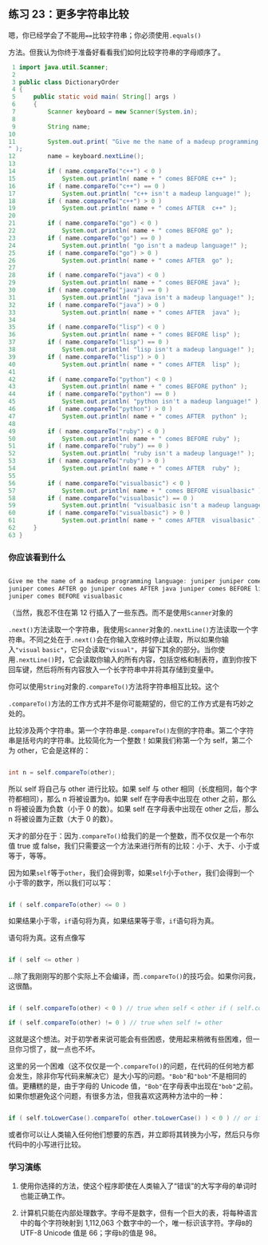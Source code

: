 ## 练习 23：更多字符串比较

嗯，你已经学会了不能用`==`比较字符串；你必须使用`.equals()`

方法。但我认为你终于准备好看看我们如何比较字符串的字母顺序了。

```java
 1 import java.util.Scanner;
 2 
 3 public class DictionaryOrder
 4 {
 5     public static void main( String[] args )
 6     {
 7         Scanner keyboard = new Scanner(System.in);
 8 
 9         String name;
10 
11         System.out.print( "Give me the name of a made­up programming language:
" );
12         name = keyboard.nextLine();
13 
14         if ( name.compareTo("c++") < 0 )
15             System.out.println( name + " comes BEFORE c++" );
16         if ( name.compareTo("c++") == 0 )
17             System.out.println( "c++ isn't a made­up language!" );
18         if ( name.compareTo("c++") > 0 )
19             System.out.println( name + " comes AFTER  c++" );
20 
21         if ( name.compareTo("go") < 0 )
22             System.out.println( name + " comes BEFORE go" );
23         if ( name.compareTo("go") == 0 )
24             System.out.println( "go isn't a made­up language!" );
25         if ( name.compareTo("go") > 0 )
26             System.out.println( name + " comes AFTER  go" );
27 
28         if ( name.compareTo("java") < 0 )
29             System.out.println( name + " comes BEFORE java" );
30         if ( name.compareTo("java") == 0 )
31             System.out.println( "java isn't a made­up language!" );
32         if ( name.compareTo("java") > 0 )
33             System.out.println( name + " comes AFTER  java" );
34 
35         if ( name.compareTo("lisp") < 0 )
36             System.out.println( name + " comes BEFORE lisp" );
37         if ( name.compareTo("lisp") == 0 )
38             System.out.println( "lisp isn't a made­up language!" );
39         if ( name.compareTo("lisp") > 0 )
40             System.out.println( name + " comes AFTER  lisp" );
41 
42         if ( name.compareTo("python") < 0 )
43             System.out.println( name + " comes BEFORE python" );
44         if ( name.compareTo("python") == 0 )
45             System.out.println( "python isn't a made­up language!" );
46         if ( name.compareTo("python") > 0 )
47             System.out.println( name + " comes AFTER  python" );
48 
49         if ( name.compareTo("ruby") < 0 )
50             System.out.println( name + " comes BEFORE ruby" );
51         if ( name.compareTo("ruby") == 0 )
52             System.out.println( "ruby isn't a made­up language!" );
53         if ( name.compareTo("ruby") > 0 )
54             System.out.println( name + " comes AFTER  ruby" );
55 
56         if ( name.compareTo("visualbasic") < 0 )
57             System.out.println( name + " comes BEFORE visualbasic" );
58         if ( name.compareTo("visualbasic") == 0 )
59             System.out.println( "visualbasic isn't a made­up language!" );
60         if ( name.compareTo("visualbasic") > 0 )
61             System.out.println( name + " comes AFTER  visualbasic" );
62     }
63 }
```


### 你应该看到什么

```java

Give me the name of a made­up programming language: juniper juniper comes AFTER c++
juniper comes AFTER go juniper comes AFTER java juniper comes BEFORE lisp juniper comes BEFORE python juniper comes BEFORE ruby
juniper comes BEFORE visualbasic
```

（当然，我忍不住在第 12 行插入了一些东西。而不是使用`Scanner`对象的

`.next()`方法读取一个字符串，我使用`Scanner`对象的`.nextLine()`方法读取一个字符串。不同之处在于`.next()`会在你输入空格时停止读取，所以如果你输入`"visual` `basic"`，它只会读取`"visual"`，并留下其余的部分。当你使用`.nextLine()`时，它会读取你输入的所有内容，包括空格和制表符，直到你按下回车键，然后将所有内容放入一个长字符串中并将其存储到变量中。

你可以使用`String`对象的`.compareTo()`方法将字符串相互比较。这个

`.compareTo()`方法的工作方式并不是你可能期望的，但它的工作方式是有巧妙之处的。

比较涉及两个字符串。第一个字符串是`.compareTo()`左侧的字符串。第二个字符串是括号内的字符串。比较简化为一个整数！如果我们称第一个为 self，第二个为 other，它会是这样的：

```java

int n = self.compareTo(other);
```

所以 self 将自己与 other 进行比较。如果 self 与 other 相同（长度相同，每个字符都相同），那么 n 将被设置为`0`。如果 self 在字母表中出现在 other 之前，那么 n 将被设置为负数（小于 0 的数）。如果 self 在字母表中出现在 other 之后，那么 n 将被设置为正数（大于 0 的数）。

天才的部分在于：因为`.compareTo()`给我们的是一个整数，而不仅仅是一个布尔值 true 或 false，我们只需要这一个方法来进行所有的比较：小于、大于、小于或等于，等等。

因为如果`self`等于`other`，我们会得到零，如果`self`小于`other`，我们会得到一个小于零的数字，所以我们可以写：

```java

if ( self.compareTo(other) <= 0 )
```

如果结果小于零，`if`语句将为真，如果结果等于零，`if`语句将为真。

语句将为真。这有点像写

```java

if ( self <= other )
```

...除了我刚刚写的那个实际上不会编译，而`.compareTo()`的技巧会。如果你问我，这很酷。

```java

if ( self.compareTo(other) < 0 ) // true when self < other if ( self.compareTo(other) <= 0 ) // true when self <= other if ( self.compareTo(other) > 0 ) // true when self > other if ( self.compareTo(other) >= 0 ) // true when self >= other if ( self.compareTo(other) == 0 ) // true when self == other
```

```java
if ( self.compareTo(other) != 0 ) // true when self != other
```

这就是这个想法。对于初学者来说可能会有些困惑，使用起来稍微有些困难，但一旦你习惯了，就一点也不坏。

这里的另一个困难（这不仅仅是一个`.compareTo()`的问题，在代码的任何地方都会发生，除非你写代码来解决它）是大小写的问题。`"Bob"`和`"bob"`不是相同的值。更糟糕的是，由于字母的 Unicode 值，`"Bob"`在字母表中出现在`"bob"`之前。如果你想避免这个问题，有很多方法，但我喜欢这两种方法中的一种：

```java

if ( self.toLowerCase().compareTo( other.toLowerCase() ) < 0 ) // or if ( self.compareToIgnoreCase(other) < 0 )
```

或者你可以让人类输入任何他们想要的东西，并立即将其转换为小写，然后只与你代码中的小写进行比较。

### 学习演练

1. 使用你选择的方法，使这个程序即使在人类输入了“错误”的大写字母的单词时也能正确工作。

1.  计算机只能在内部处理数字。字母不是数字，但有一个巨大的表，将每种语言中的每个字符映射到 1,112,063 个数字中的一个，唯一标识该字符。字母`B`的 UTF-8 Unicode 值是 66；字母`b`的值是 98。

